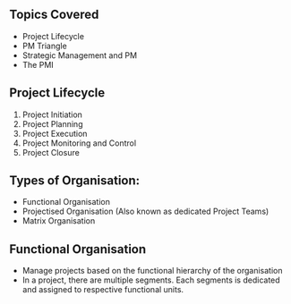 ## Topics Covered
- Project Lifecycle
- PM Triangle
- Strategic Management and PM
- The PMI

## Project Lifecycle
1. Project Initiation
2. Project Planning
3. Project Execution
4. Project Monitoring and Control
5. Project Closure

## Types of Organisation:
- Functional Organisation
- Projectised Organisation (Also known as dedicated Project Teams)
- Matrix Organisation

## Functional Organisation
- Manage projects based on the functional hierarchy of the organisation
- In a project, there are multiple segments. Each segments is dedicated and assigned to respective functional units. 












































